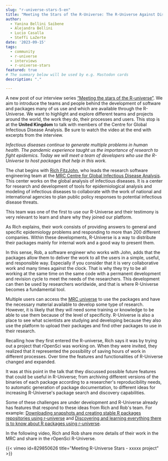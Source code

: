 ```yaml
---
slug: "r-universe-stars-5-en"
title: "Meeting the Stars of the R-Universe: The R-Universe Against Diseases."
author:
  - Yanina Bellini Saibene
  - Alejandra Bellini
  - Lucio Casalla  
  - Steffi LaZerte
date: '2023-09-15'
tags:
  - community
  - r-universe
  - interviews
  - r-universe-stars
featured: true
# The summary below will be used by e.g. Mastodon cards
description: "."

---
```


A new post of our interview series [“Meeting the stars of the R-universe”](/tags/r-universe-stars/). We aim to introduce the teams and people behind the development of software and packages many of us use and which are available through the R-Universe. We want to highlight and explore different teams and projects around the world, the work they do, their processes and users. This stop is at the __United Kingdom__ to talk with members of the Centre for Global Infectious Disease Analysis. Be sure to watch the video at the end with excerpts from the interview.


_Infectious diseases continue to generate multiple problems in human health. The pandemic experience taught us the importance of research to fight epidemics. Today we will meet a team of developers who use the R-Universe to host packages that help in this work._

The chat begins with [Rich FitzJohn](/author/rich-fitzjohn/), who leads the research software engineering team at the [MRC Centre for Global Infectious Disease Analysis](https://www.imperial.ac.uk/mrc-global-infectious-disease-analysis). This center works on the global analysis of infectious diseases. It is a center for research and development of tools for epidemiological analysis and modeling of infectious diseases to collaborate with the work of national and international agencies to plan public policy responses to potential infectious disease threats.

This team was one of the first to use our R-Universe and their testimony is very relevant to learn and share why they joined our platform.

As Rich explains, their work consists of providing answers to general and specific epidemiology problems and responding to more than 200 different companies. Within these developments, R-Universe is a way to distribute their packages mainly for internal work and a good way to present them.

In this sense, Rob, a software engineer who works with John, adds that the packages allow them to deliver the work to all the users in a simple, useful, and responsible way. Especially if you consider that it is very collaborative work and many times against the clock. That is why they try to be all working at the same time on the same code with a permanent development and revision cycle to meet the needs of the researchers.
This development can then be used by researchers worldwide, and that is where R-Universe becomes a fundamental tool.

Multiple users can access the [MRC universe](https://mrc-ide.r-universe.dev) to use the packages and have the necessary material available to develop some type of research. However, it is likely that they will need some training or knowledge to be able to use them because of the level of specificity. R-Universe is also a place to see what scientists are studying and developing because they also use the platform to upload their packages and find other packages to use in their research. 

Recalling how they first entered the R-universe, Rich says it was by trying out a project that rOpenSci was working on.  When they were invited, they realized that it represented the possibility of saving hours of work in different processes. Over time the features and functionalities of R-Universe changed and expanded.

It was at this point in the talk that they discussed possible future features that could be useful in R-Universe; from archiving different versions of the binaries of each package according to a researcher's reproducibility needs, to automatic generation of package documentation, to different ideas for increasing R-Universe's package search and discovery capabilities.

Some of these challenges are under development and R-Universe already has features that respond to these ideas from Rich and Rob's team. For example: [Downloading snapshots and creating stable R packages repositories using r-universe](https://ropensci.org/blog/2023/05/31/runiverse-snapshots/) and [Discovering and learning everything there is to know about R packages using r-universe](https://ropensci.org/blog/2023/02/27/runiverse-discovering/).


In the following video, Rich and Rob share more details of their work in the MRC and share in the rOpenSci R-Universe.


{{< vimeo id=829850626 title="Meeting R-Universe Stars - xxxxx project" >}}

